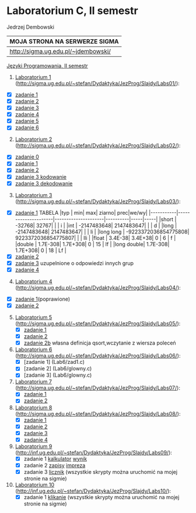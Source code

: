 # Laboratorium C, II semestr
Jedrzej Dembowski

|MOJA STRONA NA SERWERZE SIGMA|
|-------------------------------------------|
|http://sigma.ug.edu.pl/~jdembowski/|


[Języki Programowania, II semestr](http://sigma.ug.edu.pl/~stefan/Dydaktyka/JezProg/)

1. [Laboratorium 1](lab1) (http://sigma.ug.edu.pl/~stefan/Dydaktyka/JezProg/Slajdy/Labs01/):
  * [x] [zadanie 1](lab1/zad1.c)
  * [x] [zadanie 2](lab1/zad2.c)
  * [x] [zadanie 3](lab1/zad3.c)
  * [x] [zadanie 4](lab1/zad4.c)
  * [x] [zadanie 5](lab1/zad5.c)
  * [x] [zadanie 6](lab1/zad6.c)
2. [Laboratorium 2](lab2) (http://sigma.ug.edu.pl/~stefan/Dydaktyka/JezProg/Slajdy/Labs02/):
  * [x] [zadanie 0](lab2/zad0.c)
  * [x] [zadanie 1](lab2/zad1.c)
  * [x] [zadanie 2](lab2/zad2.c)
  * [x] [zadanie 3 kodowanie](lab2/zad3code.c)
  * [x] [zadanie 3 dekodowanie](lab2/zad3uncode.c)
3. [Laboratorium 3](lab3) (http://sigma.ug.edu.pl/~stefan/Dydaktyka/JezProg/Slajdy/Labs03/):
  * [x] [zadanie 1](lab3/zad1.c)
TABELA
|typ        |                  min|                  max|    ziarno| prec|we/wy|
|-----------|---------------------|---------------------|----------|-----|-----|
|short      |               -32768|                32767|          |     | i   |
|int        |          -2147483648|           2147483647|          |     | d   |
|long       |          -2147483648|           2147483647|          |     | li  |
|long long  | -9223372036854775808|  9223372036854775807|          |     | lli |
|float      |              3.4E-38|              3.4E+38|       0  |   6 | f   |
|double     |             1.7E-308|             1.7E+308|       0  |  15 | lf  |
|long double|             1.7E-308|             1.7E+308|       0  |  18 | Lf  |
  * [x] [zadanie 2](lab3/zad2.c)
  * [x] [zadanie 3](lab3/zad3.c) uzupelnione o odpowiedzi innych grup
  * [x] [zadanie 4](lab3/zad4.c)
4. [Laboratorium 4](Lab4) (http://sigma.ug.edu.pl/~stefan/Dydaktyka/JezProg/Slajdy/Labs04/):  
  * [x] [zadanie 1](Lab4/zad1.c)(poprawione)
  * [x] [zadanie 2](Lab4/zad2.c)
5. [Laboratorium 5](Lab5) (http://sigma.ug.edu.pl/~stefan/Dydaktyka/JezProg/Slajdy/Labs05/):  
   * [x] [zadanie 1](Lab5/zad1.c)
   * [x] [zadanie 2](Lab5/zad2.c)
   * [x] [zadanie 2b](Lab5/zad2b.c) własna definicja qsort,wczytanie z wiersza poleceń
6. [Laboratorium 6](Lab6) (http://sigma.ug.edu.pl/~stefan/Dydaktyka/JezProg/Slajdy/Labs06/):
   * [x] [zadanie 1] (Lab6/zad1.c)  
   * [x] [zadanie 2] (Lab6/glowny.c)  
   * [x] [zadanie 3] (Lab6/glowny.c)  
7. [Laboratorium 7](Lab7) (http://sigma.ug.edu.pl/~stefan/Dydaktyka/JezProg/Slajdy/Labs07/):  
   * [x] [zadanie 1](Lab7/zad1.c)
   * [x] [zadanie 2](Lab7/zad2.c)
8. [Laboratorium 8](Lab8) (http://sigma.ug.edu.pl/~stefan/Dydaktyka/JezProg/Slajdy/Labs08/):   
   * [x] [zadanie 1](Lab8/zad1.c)
   * [x] [zadanie 2](Lab8/zad2.c)
   * [x] [zadanie 3](Lab8/zad3.c)
   * [x] [zadanie 4](Lab8/zad4.c) 
9. [Laboratorium 9](Lab9) (http://inf.ug.edu.pl/~stefan/Dydaktyka/JezProg/Slajdy/Labs09/): 
   * [x] zadanie 1 [kalkulator](Lab9/kalkulejtor.php) [wynik](Lab9/wynik.php)
   * [x] zadanie 2 [zapisy](Lab9/zapisy.php) [impreza](Lab9/impreza.php)
   * [x] zadanie 3 [licznik](Lab9/licznik.php) 
    (wszystkie skrypty można uruchomić na mojej stronie na sigmie)
9. [Laboratorium 10](Lab10) (http://inf.ug.edu.pl/~stefan/Dydaktyka/JezProg/Slajdy/Labs10/): 
   * [x] zadanie 1 [klikanie](Lab10/klikanie.php) 
    (wszystkie skrypty można uruchomić na mojej stronie na sigmie)
